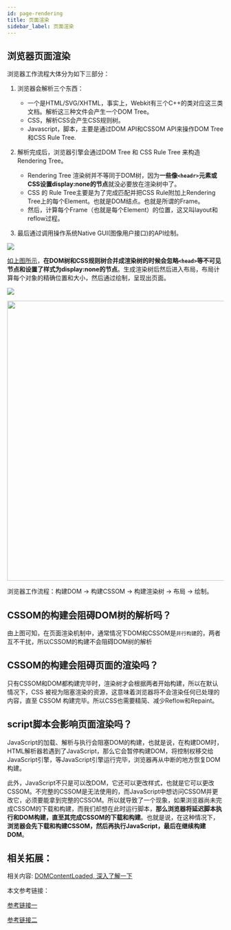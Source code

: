 ```yaml
---
id: page-rendering
title: 页面渲染
sidebar_label: 页面渲染
---
```

## 浏览器页面渲染

浏览器工作流程大体分为如下三部分：

1. 浏览器会解析三个东西：
    - 一个是HTML/SVG/XHTML，事实上，Webkit有三个C++的类对应这三类文档。解析这三种文件会产生一个DOM Tree。
    - CSS，解析CSS会产生CSS规则树。
    - Javascript，脚本，主要是通过DOM API和CSSOM API来操作DOM Tree和CSS Rule Tree.

2. 解析完成后，浏览器引擎会通过DOM Tree 和 CSS Rule Tree 来构造 Rendering Tree。

    - Rendering Tree 渲染树并不等同于DOM树，因为**一些像`<headr>`元素或CSS设置display:none的节点**就没必要放在渲染树中了。
    - CSS 的 Rule Tree主要是为了完成匹配并把CSS Rule附加上Rendering Tree上的每个Element。也就是DOM结点。也就是所谓的Frame。
    - 然后，计算每个Frame（也就是每个Element）的位置，这又叫layout和reflow过程。

3. 最后通过调用操作系统Native GUI(图像用户接口)的API绘制。

![](https://cosmos-x.oss-cn-hangzhou.aliyuncs.com/kBpnEt.png)

[如上图所示](https://developers.google.com/web/fundamentals/performance/critical-rendering-path/render-tree-construction?hl=zh-cn)，**在DOM树和CSS规则树合并成渲染树的时候会忽略`<head>`等不可见节点和设置了样式为display:none的节点**。生成渲染树后然后进入布局，布局计算每个对象的精确位置和大小，然后通过绘制，呈现出页面。

![](https://cosmos-x.oss-cn-hangzhou.aliyuncs.com/yw9qb5brpt.png)

<img src="https://cosmos-x.oss-cn-hangzhou.aliyuncs.com/s6T92W.png" width="650">



浏览器工作流程：构建DOM -> 构建CSSOM -> 构建渲染树 -> 布局 -> 绘制。

## CSSOM的构建会阻碍DOM树的解析吗？

由上图可知，在页面渲染机制中，通常情况下DOM和CSSOM是`并行构建`的，两者互不干扰，所以CSSOM的构建不会阻碍DOM树的解析

## CSSOM的构建会阻碍页面的渲染吗？

只有CSSOM和DOM都构建完毕时，渲染树才会根据两者开始构建，所以在默认情况下，CSS 被视为阻塞渲染的资源，这意味着浏览器将不会渲染任何已处理的内容，直至 CSSOM 构建完毕。所以CSS也需要精简、减少Reflow和Repaint。

## script脚本会影响页面渲染吗？
JavaScript的加载、解析与执行会阻塞DOM的构建，也就是说，在构建DOM时，HTML解析器若遇到了JavaScript，那么它会暂停构建DOM，将控制权移交给JavaScript引擎，等JavaScript引擎运行完毕，浏览器再从中断的地方恢复DOM构建。

此外，JavaScript不只是可以改DOM，它还可以更改样式，也就是它可以更改CSSOM。不完整的CSSOM是无法使用的，而JavaScript中想访问CSSOM并更改它，必须要能拿到完整的CSSOM。所以就导致了一个现象，如果浏览器尚未完成CSSOM的下载和构建，而我们却想在此时运行脚本，**那么浏览器将延迟脚本执行和DOM构建，直至其完成CSSOM的下载和构建**。也就是说，在这种情况下，**浏览器会先下载和构建CSSOM，然后再执行JavaScript，最后在继续构建DOM**。

## 相关拓展：
相关内容: [DOMContentLoaded, 深入了解一下](https://thinkbucket.github.io/docsite/docs/web/6.browser-rendering/DOMContentLoaded)

本文参考链接：

[参考链接一](https://juejin.im/post/5b88ddca6fb9a019c7717096#heading-4)

[参考链接二](https://developers.google.com/web/fundamentals/performance/critical-rendering-path/render-blocking-css?hl=zh-cn)

